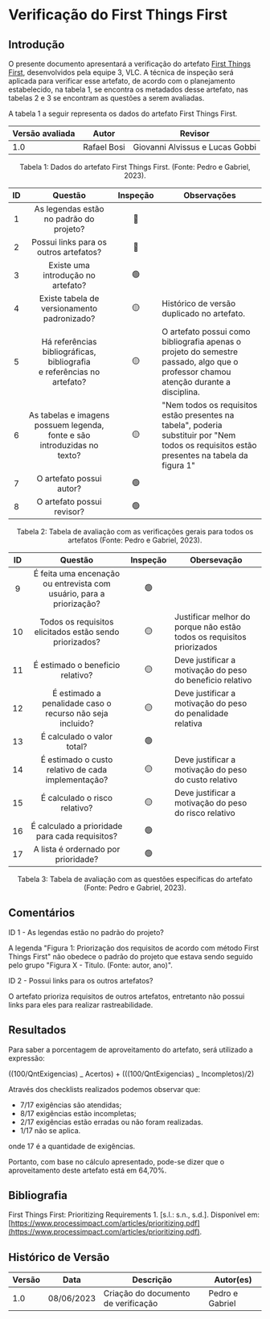 # Verificação do First Things First

## Introdução

O presente documento apresentará a verificação do artefato [First Things First](https://requisitos-de-software.github.io/2023.1-VLC/#/elicitacao/first_things_first), desenvolvidos pela equipe 3, VLC. A técnica de inspeção será aplicada para verificar esse artefato, de acordo com o planejamento estabelecido, na tabela 1, se encontra os metadados desse artefato, nas tabelas 2 e 3 se encontram as questões a serem avaliadas.

A tabela 1 a seguir representa os dados do artefato First Things First.

| Versão avaliada | Autor       | Revisor                         |
| ---------------- | ----------- | ------------------------------- |
| 1.0              | Rafael Bosi | Giovanni Alvissus e Lucas Gobbi |

<div style="text-align: center">
<p> Tabela 1: Dados do artefato First Things First. (Fonte: Pedro e Gabriel, 2023). </p>
</div>

| ID |                                   Questão                                   | Inspeção | Observações                                                                                                                                 |
| :-: | :--------------------------------------------------------------------------: | :--------: | --------------------------------------------------------------------------------------------------------------------------------------------- |
| 1 |                  As legendas estão no padrão do projeto?                  |     🔴     |                                                                                                                                               |
| 2 |                    Possui links para os outros artefatos?                    |     🔴     |                                                                                                                                               |
| 3 |                     Existe uma introdução no artefato?                     |     🟢     |                                                                                                                                               |
| 4 |                 Existe tabela de versionamento padronizado?                 |     🟡     | Histórico de versão duplicado no artefato.                                                                                                  |
| 5 | Há referências bibliográficas, bibliografia e referências no artefato? |     🟡     | O artefato possui como bibliografia apenas o projeto do semestre passado, algo que o professor chamou atenção durante a disciplina.         |
| 6 |  As tabelas e imagens possuem legenda, fonte e são introduzidas no texto?  |     🟡     | "Nem todos os requisitos estão presentes na tabela", poderia substituir por "Nem todos os requisitos estão presentes na tabela da figura 1" |
| 7 |                           O artefato possui autor?                           |     🟢     |                                                                                                                                               |
| 8 |                          O artefato possui revisor?                          |     🟢     |                                                                                                                                               |

<div style="text-align: center">
<p> Tabela 2: Tabela de avaliação com as verificações gerais para todos os artefatos (Fonte: Pedro e Gabriel, 2023). </p>
</div>

| ID |                                  Questão                                  | Inspeção | Obersevação                                                           |
| :-: | :------------------------------------------------------------------------: | :--------: | ----------------------------------------------------------------------- |
| 9 | É feita uma encenação ou entrevista com usuário, para a priorização? |     🟢     |                                                                         |
| 10 |          Todos os requisitos elicitados estão sendo priorizados?          |     🟡     | Justificar melhor do porque não estão todos os requisitos priorizados |
| 11 |                     É estimado o beneficio relativo?                     |     🟡     | Deve justificar a motivação do peso do beneficio relativo             |
| 12 |        É estimado a penalidade caso o recurso não seja incluido?        |     🟡     | Deve justificar a motivação do peso do penalidade relativa            |
| 13 |                        É calculado o valor total?                        |     🟢     |                                                                         |
| 14 |           É estimado o custo relativo de cada implementação?           |     🟡     | Deve justificar a motivação do peso do custo relativo                 |
| 15 |                      É calculado o risco relativo?                      |     🟡     | Deve justificar a motivação do peso do risco relativo                |
| 16 |              É calculado a prioridade para cada requisitos?              |     🟢     |                                                                         |
| 17 |                    A lista é ordernado por prioridade?                    |     🟢     |                                                                         |

<div style="text-align: center">
<p> Tabela 3: Tabela de avaliação com as questões específicas do artefato (Fonte: Pedro e Gabriel, 2023). </p>
</div>

## Comentários

ID 1 - As legendas estão no padrão do projeto?

A legenda "Figura 1: Priorização dos requisitos de acordo com método First Things First" não obedece o padrão do projeto que estava sendo seguido pelo grupo "Figura X - Titulo. (Fonte: autor, ano)".

ID 2 - Possui links para os outros artefatos?

O artefato prioriza requisitos de outros artefatos, entretanto não possui links para eles para realizar rastreabilidade.

## Resultados

Para saber a porcentagem de aproveitamento do artefato, será utilizado a expressão:

((100/QntExigencias) _ Acertos) + (((100/QntExigencias) _ Incompletos)/2)

Através dos checklists realizados podemos observar que:

- 7/17 exigências são atendidas;
- 8/17 exigências estão incompletas;
- 2/17 exigências estão erradas ou não foram realizadas.
- 1/17 não se aplica.

onde 17 é a quantidade de exigências.

Portanto, com base no cálculo apresentado, pode-se dizer que o aproveitamento deste artefato está em 64,70%.

## Bibliografia

First Things First: Prioritizing Requirements 1. [s.l.: s.n., s.d.]. Disponível em: [https://www.processimpact.com/articles/prioritizing.pdf](https://www.processimpact.com/articles/prioritizing.pdf).

## Histórico de Versão

| Versão | Data       | Descrição                             | Autor(es)       |
| ------- | ---------- | --------------------------------------- | --------------- |
| 1.0     | 08/06/2023 | Criação do documento de verificação | Pedro e Gabriel |
